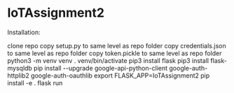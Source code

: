 # IoTAssignment2

Installation:

clone repo
copy setup.py to same level as repo folder
copy credentials.json to same level as repo folder
copy token.pickle to same level as repo folder
python3 -m venv venv
. venv/bin/activate
pip3 install flask
pip3 install flask-mysqldb
pip install --upgrade google-api-python-client google-auth-httplib2 google-auth-oauthlib
export FLASK_APP=IoTAssignment2
pip install -e .
flask run
